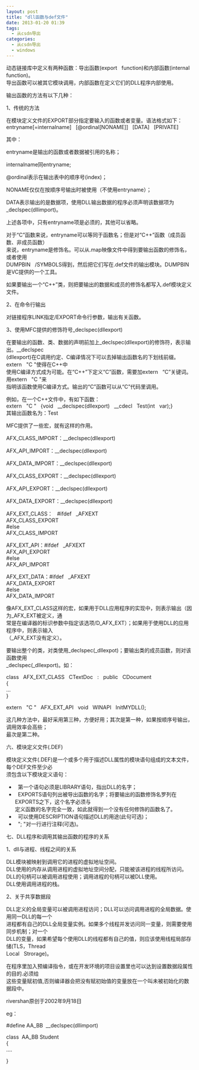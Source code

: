 ```yaml
---
layout: post
title: "dll函数与def文件"
date: 2013-01-20 01:39
tags: 
  - 从csdn导出
categories: 
  - 从csdn导出
  - windows
---
```


动态链接库中定义有两种函数：导出函数(export   function)和内部函数(internal   function)。  
导出函数可以被其它模块调用，内部函数在定义它们的DLL程序内部使用。  
  
输出函数的方法有以下几种：  
  
1、传统的方法  
  
在模块定义文件的EXPORT部分指定要输入的函数或者变量。语法格式如下：  
entryname[=internalname]   [@ordinal[NONAME]]   [DATA]   [PRIVATE]  
  
其中：  
  
entryname是输出的函数或者数据被引用的名称；  
  
internalname同entryname;  
  
@ordinal表示在输出表中的顺序号(index)；  
  
NONAME仅仅在按顺序号输出时被使用（不使用entryname）；  
  
DATA表示输出的是数据项，使用DLL输出数据的程序必须声明该数据项为_declspec(dllimport)。  
  
上述各项中，只有entryname项是必须的，其他可以省略。  
  
对于“C”函数来说，entryname可以等同于函数名；但是对“C++”函数（成员函数、非成员函数）  
来说，entryname是修饰名。可以从.map映像文件中得到要输出函数的修饰名，或者使用  
DUMPBIN   /SYMBOLS得到，然后把它们写在.def文件的输出模块。DUMPBIN是VC提供的一个工具。  
  
如果要输出一个“C++”类，则把要输出的数据和成员的修饰名都写入.def模块定义文件。  
  
2、在命令行输出  
  
对链接程序LINK指定/EXPORT命令行参数，输出有关函数。  
  
3、使用MFC提供的修饰符号_declspec(dllexport)  
  
在要输出的函数、类、数据的声明前加上_declspec(dllexport)的修饰符，表示输出。__declspec  
(dllexport)在C调用约定、C编译情况下可以去掉输出函数名的下划线前缀。extern   "C "使得在C++中  
使用C编译方式成为可能。在“C++”下定义“C”函数，需要加extern   “C”关键词。用extern   "C "来  
指明该函数使用C编译方式。输出的“C”函数可以从“C”代码里调用。  
  
例如，在一个C++文件中，有如下函数：  
extern   "C "   {void   __declspec(dllexport)   __cdecl   Test(int   var);}  
其输出函数名为：Test  
  
MFC提供了一些宏，就有这样的作用。  
  
AFX_CLASS_IMPORT：__declspec(dllexport)  
  
AFX_API_IMPORT：__declspec(dllexport)  
  
AFX_DATA_IMPORT：__declspec(dllexport)  
  
AFX_CLASS_EXPORT：__declspec(dllexport)  
  
AFX_API_EXPORT：__declspec(dllexport)  
  
AFX_DATA_EXPORT：__declspec(dllexport)  
  
AFX_EXT_CLASS：   #ifdef   _AFXEXT  
AFX_CLASS_EXPORT  
#else  
AFX_CLASS_IMPORT  
  
AFX_EXT_API：#ifdef   _AFXEXT  
AFX_API_EXPORT  
#else  
AFX_API_IMPORT  
  
AFX_EXT_DATA：#ifdef   _AFXEXT  
AFX_DATA_EXPORT  
#else  
AFX_DATA_IMPORT  
  
像AFX_EXT_CLASS这样的宏，如果用于DLL应用程序的实现中，则表示输出（因为_AFX_EXT被定义，通  
常是在编译器的标识参数中指定该选项/D_AFX_EXT）；如果用于使用DLL的应用程序中，则表示输入  
（_AFX_EXT没有定义）。  
  
要输出整个的类，对类使用_declspec(_dllexpot)；要输出类的成员函数，则对该函数使用  
_declspec(_dllexport)。如：  
  
class   AFX_EXT_CLASS   CTextDoc   :   public   CDocument  
{  
…  
}  
  
extern   "C "   AFX_EXT_API   void   WINAPI   InitMYDLL();  
  
这几种方法中，最好采用第三种，方便好用；其次是第一种，如果按顺序号输出，调用效率会高些；  
最次是第二种。  
  
六、模块定义文件(.DEF)  
  
模块定义文件(.DEF)是一个或多个用于描述DLL属性的模块语句组成的文本文件，每个DEF文件至少必  
须包含以下模块定义语句：  
  
*   第一个语句必须是LIBRARY语句，指出DLL的名字；   
*   EXPORTS语句列出被导出函数的名字；将要输出的函数修饰名罗列在EXPORTS之下，这个名字必须与   
定义函数的名字完全一致，如此就得到一个没有任何修饰的函数名了。  
*   可以使用DESCRIPTION语句描述DLL的用途(此句可选)；   
*   "; "对一行进行注释(可选)。   
  
七、DLL程序和调用其输出函数的程序的关系  
  
1、dll与进程、线程之间的关系  
  
DLL模块被映射到调用它的进程的虚拟地址空间。  
DLL使用的内存从调用进程的虚拟地址空间分配，只能被该进程的线程所访问。  
DLL的句柄可以被调用进程使用；调用进程的句柄可以被DLL使用。  
DLL使用调用进程的栈。  
  
2、关于共享数据段  
  
DLL定义的全局变量可以被调用进程访问；DLL可以访问调用进程的全局数据。使用同一DLL的每一个  
进程都有自己的DLL全局变量实例。如果多个线程并发访问同一变量，则需要使用同步机制；对一个  
DLL的变量，如果希望每个使用DLL的线程都有自己的值，则应该使用线程局部存储(TLS，Thread  
Local   Strorage)。  
  
在程序里加入预编译指令，或在开发环境的项目设置里也可以达到设置数据段属性的目的.必须给  
这些变量赋初值,否则编译器会把没有赋初始值的变量放在一个叫未被初始化的数据段中。  
  
rivershan原创于2002年9月18日

eg：

#define AA_BB  __declspec(dllimport)

class  AA_BB Student  
{  
....

}

